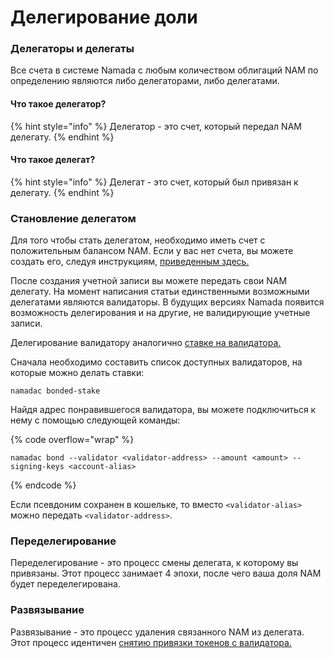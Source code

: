 # Делегирование доли

### Делегаторы и делегаты&#x20;

Все счета в системе Namada с любым количеством облигаций NAM по определению являются либо делегаторами, либо делегатами.

#### Что такое делегатор?&#x20;

{% hint style="info" %}
Делегатор - это счет, который передал NAM делегату.
{% endhint %}

#### Что такое делегат?&#x20;

{% hint style="info" %}
Делегат - это счет, который был привязан к делегату.
{% endhint %}

### Становление делегатом&#x20;

Для того чтобы стать делегатом, необходимо иметь счет с положительным балансом NAM. Если у вас нет счета, вы можете создать его, следуя инструкциям, [приведенным здесь.](prozrachnye-scheta/)

После создания учетной записи вы можете передать свои NAM делегату. На момент написания статьи единственными возможными делегатами являются валидаторы. В будущих версиях Namada появится возможность делегирования и на другие, не валидирующие учетные записи.

Делегирование валидатору аналогично [ставке на валидатора.](../rukovodstvo-dlya-operatorov/validatory-namada/svyazyvanie-staking.md)

Сначала необходимо составить список доступных валидаторов, на которые можно делать ставки:

```
namadac bonded-stake
```

Найдя адрес понравившегося валидатора, вы можете подключиться к нему с помощью следующей команды:

{% code overflow="wrap" %}
```
namadac bond --validator <validator-address> --amount <amount> --signing-keys <account-alias>
```
{% endcode %}

Если псевдоним сохранен в кошельке, то вместо  `<validator-alias>` можно передать `<validator-address>`.

### Переделегирование&#x20;

Переделегирование - это процесс смены делегата, к которому вы привязаны. Этот процесс занимает 4 эпохи, после чего ваша доля NAM будет переделегирована.

### Развязывание&#x20;

Развязывание - это процесс удаления связанного NAM из делегата. Этот процесс идентичен [снятию привязки токенов с валидатора.](../rukovodstvo-dlya-operatorov/validatory-namada/svyazyvanie-staking.md)
